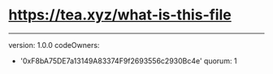 # https://tea.xyz/what-is-this-file
---
version: 1.0.0
codeOwners:
  - '0xF8bA75DE7a13149A83374F9f2693556c2930Bc4e'
quorum: 1
